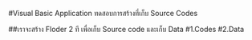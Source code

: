 #Visual Basic Application
ทดสอบการสร้างที่เก็บ Source Codes

##เราจะสร้าง Floder 2 ที เพื่อเก็บ Source code และเก็บ Data
#1.Codes
#2.Data
